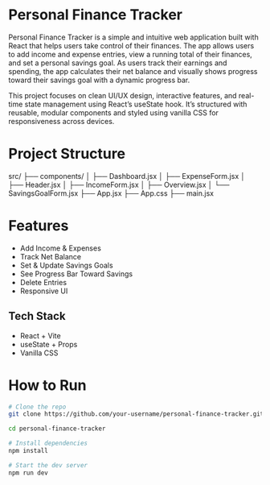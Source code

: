 # Personal Finance Tracker
Personal Finance Tracker is a simple and intuitive web application built with React that helps users take control of their finances. The app allows users to add income and expense entries, view a running total of their finances, and set a personal savings goal. As users track their earnings and spending, the app calculates their net balance and visually shows progress toward their savings goal with a dynamic progress bar.

This project focuses on clean UI/UX design, interactive features, and real-time state management using React’s useState hook. It’s structured with reusable, modular components and styled using vanilla CSS for responsiveness across devices.

 # Project Structure
src/
├── components/
│ ├── Dashboard.jsx
│ ├── ExpenseForm.jsx
│ ├── Header.jsx
│ ├── IncomeForm.jsx
│ ├── Overview.jsx
│ └── SavingsGoalForm.jsx
├── App.jsx
├── App.css
├── main.jsx

# Features
- Add Income & Expenses
- Track Net Balance
- Set & Update Savings Goals
- See Progress Bar Toward Savings
- Delete Entries
- Responsive UI


## Tech Stack
- React + Vite
- useState + Props
- Vanilla CSS

# How to Run

```bash
# Clone the repo
git clone https://github.com/your-username/personal-finance-tracker.git

cd personal-finance-tracker

# Install dependencies
npm install

# Start the dev server
npm run dev

```



